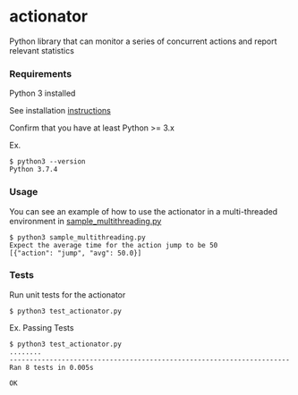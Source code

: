 # actionator
Python library that can monitor a series of concurrent actions and report relevant statistics

### Requirements
Python 3 installed

See installation [instructions](https://www.python.org/downloads/)

Confirm that you have at least Python >= 3.x

Ex.
```
$ python3 --version
Python 3.7.4
```

### Usage
You can see an example of how to use the actionator in a multi-threaded environment
in [sample_multithreading.py](https://github.com/interviewzz/actionator/blob/master/sample_multithreading.py)

```
$ python3 sample_multithreading.py
Expect the average time for the action jump to be 50
[{"action": "jump", "avg": 50.0}]
```

### Tests
Run unit tests for the actionator

```
$ python3 test_actionator.py
```

Ex. Passing Tests
```
$ python3 test_actionator.py
........
----------------------------------------------------------------------
Ran 8 tests in 0.005s

OK
```
